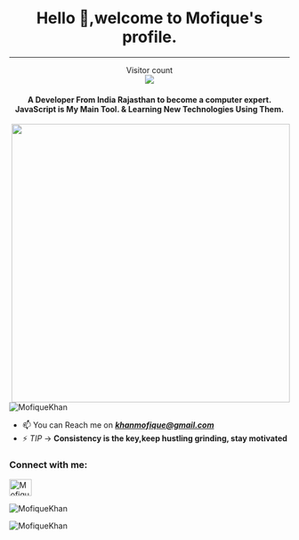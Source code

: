 <h1 align="center">Hello 👋,welcome to Mofique's profile.</h1>

---

<p align="center"> 
  Visitor count<br>
  <img src="https://profile-counter.glitch.me/MofiqueKhan/count.svg" />
</p>

<h4 align="center">A Developer From India Rajasthan to become a computer expert. JavaScript is My Main Tool. & Learning New Technologies Using Them.</h4>
<img align="right" width="500px" src="https://camo.githubusercontent.com/5ddf73ad3a205111cf8c686f687fc216c2946a75005718c8da5b837ad9de78c9/68747470733a2f2f7468756d62732e6766796361742e636f6d2f4576696c4e657874446576696c666973682d736d616c6c2e676966">

<p align="left"><img src="https://github-profile-trophy.vercel.app/?username=MofiqueKhan" alt="MofiqueKhan" /></a> </p>

- 📫 You can Reach me on
  ***khanmofique@gmail.com***
- ⚡ _TIP_ -> **Consistency is the key,keep hustling grinding, stay motivated**

<h3 align="left">Connect with me:</h3>
<p align="left">
<a href="https://www.linkedin.com/feed/"
target="blank"><img align="center" src="https://raw.githubusercontent.com/rahuldkjain/github-profile-readme-generator/master/src/images/icons/Social/linked-in-alt.svg" alt="MofiqueKhan" height="30" width="40" /></a>
</p>

<p><img align="center" src="https://github-readme-stats.vercel.app/api/top-langs?username=MofiqueKhan&show_icons=true&locale=en&layout=compact" alt="MofiqueKhan" /></p>


<p><img align="center" src="https://github-readme-streak-stats.herokuapp.com/?user=MofiqueKhan&" alt="MofiqueKhan" /></p>
